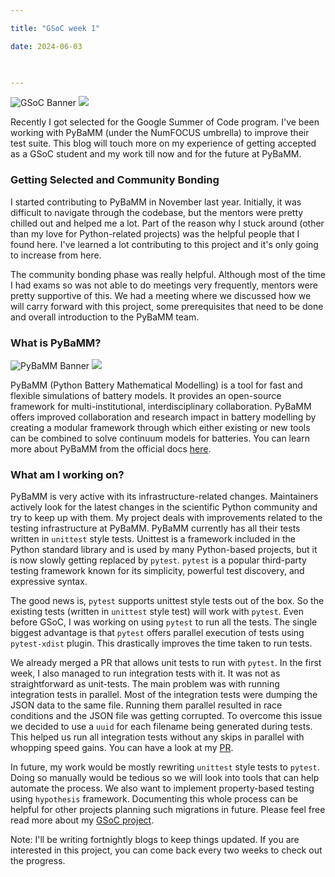 ```yaml
---

title: "GSoC week 1"

date: 2024-06-03

  

---
```


![GSoC Banner](/GSoC_Banner.png)
<img src = "/GSoC_Banner.png">

  

Recently I got selected for the Google Summer of Code program. I've been working with PyBaMM (under the NumFOCUS umbrella) to improve their test suite. This blog will touch more on my experience of getting accepted as a GSoC student and my work till now and for the future at PyBaMM.

### Getting Selected and Community Bonding

I started contributing to PyBaMM in November last year.  Initially, it was difficult to navigate through the codebase, but the mentors were pretty chilled out and helped me a lot. Part of the reason why I stuck around (other than my love for Python-related projects) was the helpful people that I found here. I've learned a lot contributing to this project and it's only going to increase from here.

The community bonding phase was really helpful. Although most of the time I had exams so was not able to do meetings very frequently, mentors were pretty supportive of this. We had a meeting where we discussed how we will carry forward with this project, some prerequisites that need to be done and overall introduction to the PyBaMM team.

### What is PyBaMM?


![PyBaMM Banner](/Pybamm_banner.png)
<img src = "/Pybamm_banner.png">


PyBaMM (Python Battery Mathematical Modelling) is a tool for fast and flexible simulations of battery models. It provides an open-source framework for multi-institutional, interdisciplinary collaboration. PyBaMM offers improved collaboration and research impact in battery modelling by creating a modular framework through which either existing or new tools can be combined to solve continuum models for batteries. You can learn more about PyBaMM from the official docs [here](https://pybamm.org/).


### What am I working on?


PyBaMM is very active with its infrastructure-related changes. Maintainers actively look for the latest changes in the scientific Python community and try to keep up with them. My project deals with improvements related to the testing infrastructure at PyBaMM. PyBaMM currently has all their tests written in `unittest` style tests. Unittest is a framework included in the Python standard library and is used by many Python-based projects, but it is now slowly getting replaced by `pytest`. `pytest` is a popular third-party testing framework known for its simplicity, powerful test discovery, and expressive syntax.

The good news is, `pytest` supports unittest style tests out of the box. So the existing tests (written in `unittest` style test) will work with `pytest`. Even before GSoC, I was working on using `pytest` to run all the tests. The single biggest advantage is that `pytest` offers parallel execution of tests using `pytest-xdist` plugin. This drastically improves the time taken to run tests. 

We already merged a PR that allows unit tests to run with `pytest`. In the first week, I also managed to run integration tests with it. It was not as straightforward as unit-tests. The main problem was with running integration tests in parallel. Most of the integration tests were dumping the JSON data to the same file. Running them parallel resulted in race conditions and the JSON file was getting corrupted. To overcome this issue we decided to use a `uuid` for each filename being generated during tests. This helped us run all integration tests without any skips in parallel with whopping speed gains. You can have a look at my [PR](https://github.com/pybamm-team/PyBaMM/pull/4125). 

In future, my work would be mostly rewriting `unittest` style tests to `pytest`. Doing so manually would be tedious so we will look into tools that can help automate the process. We also want to implement property-based testing using `hypothesis` framework. Documenting this whole process can be helpful for other projects planning such migrations in future. Please feel free read more about my [GSoC project](https://summerofcode.withgoogle.com/programs/2024/projects/gnFfAnqb).


Note: I'll be writing fortnightly blogs to keep things updated. If you are interested in this project, you can come back every two weeks to check out the progress. 
